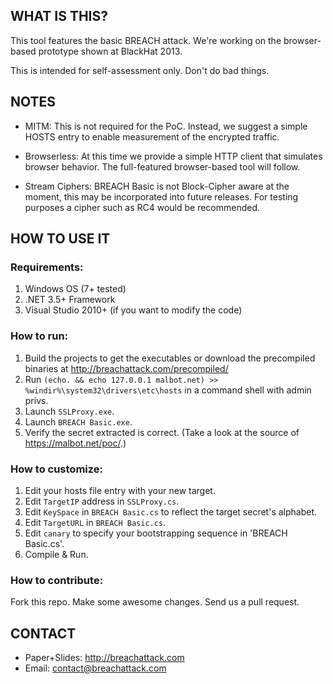## WHAT IS THIS?

This tool features the basic BREACH attack.
We're working on the browser-based prototype shown at BlackHat 2013.

This is intended for self-assessment only.  Don't do bad things.


## NOTES

- MITM: This is not required for the PoC. Instead, we suggest a simple HOSTS entry to enable measurement of the encrypted traffic.

- Browserless: At this time we provide a simple HTTP client that simulates browser behavior.
The full-featured browser-based tool will follow.

- Stream Ciphers: BREACH Basic is not Block-Cipher aware at the moment, this may be incorporated into future releases. 
For testing purposes a cipher such as RC4 would be recommended.


## HOW TO USE IT
### Requirements:
1. Windows OS (7+ tested)
2. .NET 3.5+ Framework
3. Visual Studio 2010+ (if you want to modify the code)


### How to run: 
1. Build the projects to get the executables or download the precompiled binaries at http://breachattack.com/precompiled/
2. Run `(echo. && echo 127.0.0.1 malbot.net) >> %windir%\system32\drivers\etc\hosts` in a command shell with admin privs.
3. Launch `SSLProxy.exe`.
4. Launch `BREACH Basic.exe`.
5. Verify the secret extracted is correct. (Take a look at the source of https://malbot.net/poc/.)


### How to customize:
1. Edit your hosts file entry with your new target.
2. Edit `TargetIP` address in `SSLProxy.cs`.
3. Edit `KeySpace` in `BREACH Basic.cs` to reflect the target secret's alphabet.
4. Edit `TargetURL` in `BREACH Basic.cs`.
5. Edit `canary` to specify your bootstrapping sequence in 'BREACH Basic.cs'.
6. Compile & Run.

### How to contribute:
Fork this repo.  Make some awesome changes.  Send us a pull request.

## CONTACT

- Paper+Slides: http://breachattack.com
- Email: contact@breachattack.com
